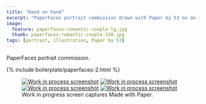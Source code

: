 ```yaml
---
title: "Hand on hand"
excerpt: "PaperFaces portrait commission drawn with Paper by 53 on an iPad."
image: 
  feature: paperfaces-romantic-couple-lg.jpg
  thumb: paperfaces-romantic-couple-150.jpg
tags: [portrait, illustration, Paper by 53]
---
```


PaperFaces portrait commission.

{% include boilerplate/paperfaces-2.html %}

<figure class="third">
	<a href="{{ site.url }}/images/paperfaces-romantic-couple-process-1-lg.jpg"><img src="{{ site.url }}/images/paperfaces-romantic-couple-process-1-600.jpg" alt="Work in process screenshot"></a>
	<a href="{{ site.url }}/images/paperfaces-romantic-couple-process-2-lg.jpg"><img src="{{ site.url }}/images/paperfaces-romantic-couple-process-2-600.jpg" alt="Work in process screenshot"></a>
	<a href="{{ site.url }}/images/paperfaces-romantic-couple-process-3-lg.jpg"><img src="{{ site.url }}/images/paperfaces-romantic-couple-process-3-600.jpg" alt="Work in process screenshot"></a>
	<a href="{{ site.url }}/images/paperfaces-romantic-couple-process-4-lg.jpg"><img src="{{ site.url }}/images/paperfaces-romantic-couple-process-4-600.jpg" alt="Work in process screenshot"></a>
	<figcaption>Work in progress screen captures Made with Paper.</figcaption>
</figure>